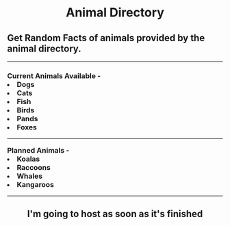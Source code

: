 <center> <h1> Animal Directory </h1> </center>
<h2> Get Random Facts of animals provided by the animal directory. </h2> 
<hr> <h3>
Current Animals Available - 
<li> Dogs
<li> Cats
<li> Fish
<li> Birds
<li> Pands
<li> Foxes
<hr>
Planned Animals - 
<li> Koalas
<li> Raccoons
<li> Whales
<li> Kangaroos</h3>
<hr>
<center> <h2> I'm going to host as soon as it's finished </h2>
